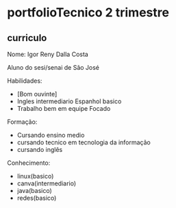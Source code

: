 # portfolioTecnico 2 trimestre


## curriculo

Nome: Igor Reny Dalla Costa

Aluno do sesi/senai de São José

Habilidades:

- [Bom ouvinte] 
- Ingles intermediario Espanhol basico 
- Trabalho bem em equipe Focado

Formação:

* Cursando ensino medio 
* cursando tecnico em tecnologia da informação 
* cursando inglês

Conhecimento:

* linux(basico) 
* canva(intermediario) 
* java(basico) 
* redes(basico)
